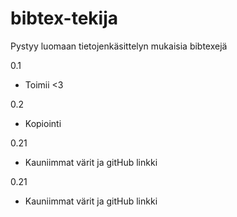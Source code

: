 # bibtex-tekija
Pystyy luomaan tietojenkäsittelyn mukaisia bibtexejä

0.1 
- Toimii <3

0.2 
- Kopiointi

0.21
- Kauniimmat värit ja gitHub linkki

0.21
- Kauniimmat värit ja gitHub linkki